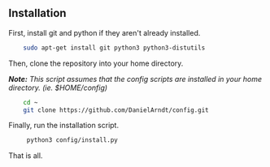Installation
------------

First, install git and python if they aren't already installed.

```bash
    sudo apt-get install git python3 python3-distutils
```

Then, clone the repository into your home directory.

_**Note:** This script assumes that the config scripts are installed in your
home directory. (ie. $HOME/config)_

```bash
    cd ~
    git clone https://github.com/DanielArndt/config.git
```

Finally, run the installation script.

```bash
     python3 config/install.py
```

That is all.

